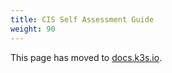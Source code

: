 ```yaml
---
title: CIS Self Assessment Guide
weight: 90
---
```


This page has moved to [docs.k3s.io](https://docs.k3s.io/security/self-assessment).